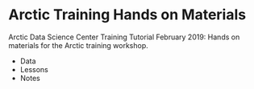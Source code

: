 # Arctic Training Hands on Materials
Arctic Data Science Center Training Tutorial February 2019: Hands on materials for the Arctic training workshop.

- Data
- Lessons
- Notes
